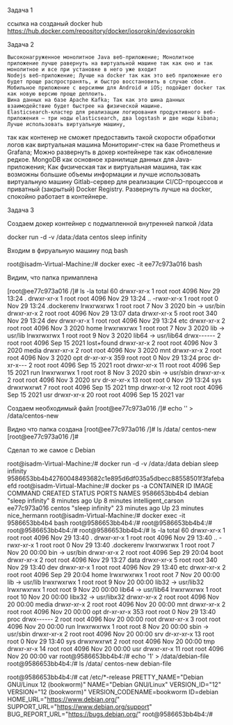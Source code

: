 Задача 1 

ссылка на созданый docker hub
https://hub.docker.com/repository/docker/iosorokin/deviosorokin 


Задача 2

	Высоконагруженное монолитное Java веб-приложение; Монолитное приложение лучше равернуть на виртуальной машине так как оно и так монолитное и все при установке в него уже входит
	Nodejs веб-приложение; Лучше на docker так как это веб приложение его будет проще распространять, и быстро восстановить в случае сбоя.
	Мобильное приложение c версиями для Android и iOS; подойдет docker так как новую версию проще деплоить. 
	Шина данных на базе Apache Kafka; Так как это шина данных взаимодействие будет быстрее на физической машине.
	Elasticsearch-кластер для реализации логирования продуктивного веб-приложения — три ноды elasticsearch, два logstash и две ноды kibana; Лучше использовать виртуальную машину, 
так как контенер не сможет предоставить такой скорости обработки логов как виртуальная машина
	Мониторинг-стек на базе Prometheus и Grafana; Можно развернуть в докер контейнере так как обновление редкое. 
	MongoDB как основное хранилище данных для Java-приложения; Как физическая так и виртуальная машина, так как возможны большие объемы информации и лучше использовать виртуальную машину
	Gitlab-сервер для реализации CI/CD-процессов и приватный (закрытый) Docker Registry. Развернуть лучше на docker, спокойно работает в контейнере.
	
	
	
Задача 3

Создаем докер контейнер с подмапленной внутренней папкой /data

docker run -d -v /data:/data centos sleep infinity

Входим в фируальную машину под bash

root@isadm-Virtual-Machine:/# docker exec -it ee77c973a016 bash

Видим, что папка примаплена

[root@ee77c973a016 /]# ls -la
total 60
drwxr-xr-x   1 root root 4096 Nov 29 13:24 .
drwxr-xr-x   1 root root 4096 Nov 29 13:24 ..
-rwxr-xr-x   1 root root    0 Nov 29 13:24 .dockerenv
lrwxrwxrwx   1 root root    7 Nov  3  2020 bin -> usr/bin
drwxr-xr-x   2 root root 4096 Nov 29 13:07 data
drwxr-xr-x   5 root root  340 Nov 29 13:24 dev
drwxr-xr-x   1 root root 4096 Nov 29 13:24 etc
drwxr-xr-x   2 root root 4096 Nov  3  2020 home
lrwxrwxrwx   1 root root    7 Nov  3  2020 lib -> usr/lib
lrwxrwxrwx   1 root root    9 Nov  3  2020 lib64 -> usr/lib64
drwx------   2 root root 4096 Sep 15  2021 lost+found
drwxr-xr-x   2 root root 4096 Nov  3  2020 media
drwxr-xr-x   2 root root 4096 Nov  3  2020 mnt
drwxr-xr-x   2 root root 4096 Nov  3  2020 opt
dr-xr-xr-x 359 root root    0 Nov 29 13:24 proc
dr-xr-x---   2 root root 4096 Sep 15  2021 root
drwxr-xr-x  11 root root 4096 Sep 15  2021 run
lrwxrwxrwx   1 root root    8 Nov  3  2020 sbin -> usr/sbin
drwxr-xr-x   2 root root 4096 Nov  3  2020 srv
dr-xr-xr-x  13 root root    0 Nov 29 13:24 sys
drwxrwxrwt   7 root root 4096 Sep 15  2021 tmp
drwxr-xr-x  12 root root 4096 Sep 15  2021 usr
drwxr-xr-x  20 root root 4096 Sep 15  2021 var

Создаем необходимый файл
[root@ee77c973a016 /]# echo '' > /data/centos-new

Видно что папка создана
[root@ee77c973a016 /]# ls /data/
centos-new
[root@ee77c973a016 /]#

Сделал то же самое с Debian 

root@isadm-Virtual-Machine:/# docker run -d -v /data:/data debian sleep infinity
9586653bb4b42760048493682c1e895d6df035a5dbecc88558501f3fafebaefd
root@isadm-Virtual-Machine:/# docker ps -a
CONTAINER ID   IMAGE     COMMAND            CREATED          STATUS          PORTS     NAMES
9586653bb4b4   debian    "sleep infinity"   8 minutes ago    Up 8 minutes              intelligent_carson
ee77c973a016   centos    "sleep infinity"   23 minutes ago   Up 23 minutes             nice_hermann
root@isadm-Virtual-Machine:/# docker exec -it 9586653bb4b4 bash
root@9586653bb4b4:/#
root@9586653bb4b4:/#
root@9586653bb4b4:/#
root@9586653bb4b4:/# ls -la
total 60
drwxr-xr-x   1 root root 4096 Nov 29 13:40 .
drwxr-xr-x   1 root root 4096 Nov 29 13:40 ..
-rwxr-xr-x   1 root root    0 Nov 29 13:40 .dockerenv
lrwxrwxrwx   1 root root    7 Nov 20 00:00 bin -> usr/bin
drwxr-xr-x   2 root root 4096 Sep 29 20:04 boot
drwxr-xr-x   2 root root 4096 Nov 29 13:27 data
drwxr-xr-x   5 root root  340 Nov 29 13:40 dev
drwxr-xr-x   1 root root 4096 Nov 29 13:40 etc
drwxr-xr-x   2 root root 4096 Sep 29 20:04 home
lrwxrwxrwx   1 root root    7 Nov 20 00:00 lib -> usr/lib
lrwxrwxrwx   1 root root    9 Nov 20 00:00 lib32 -> usr/lib32
lrwxrwxrwx   1 root root    9 Nov 20 00:00 lib64 -> usr/lib64
lrwxrwxrwx   1 root root   10 Nov 20 00:00 libx32 -> usr/libx32
drwxr-xr-x   2 root root 4096 Nov 20 00:00 media
drwxr-xr-x   2 root root 4096 Nov 20 00:00 mnt
drwxr-xr-x   2 root root 4096 Nov 20 00:00 opt
dr-xr-xr-x 353 root root    0 Nov 29 13:40 proc
drwx------   2 root root 4096 Nov 20 00:00 root
drwxr-xr-x   3 root root 4096 Nov 20 00:00 run
lrwxrwxrwx   1 root root    8 Nov 20 00:00 sbin -> usr/sbin
drwxr-xr-x   2 root root 4096 Nov 20 00:00 srv
dr-xr-xr-x  13 root root    0 Nov 29 13:40 sys
drwxrwxrwt   2 root root 4096 Nov 20 00:00 tmp
drwxr-xr-x  14 root root 4096 Nov 20 00:00 usr
drwxr-xr-x  11 root root 4096 Nov 20 00:00 var
root@9586653bb4b4:/# echo '1' > /data/debian-file
root@9586653bb4b4:/# ls /data/
centos-new  debian-file

root@9586653bb4b4:/# cat /etc/*-release
PRETTY_NAME="Debian GNU/Linux 12 (bookworm)"
NAME="Debian GNU/Linux"
VERSION_ID="12"
VERSION="12 (bookworm)"
VERSION_CODENAME=bookworm
ID=debian
HOME_URL="https://www.debian.org/"
SUPPORT_URL="https://www.debian.org/support"
BUG_REPORT_URL="https://bugs.debian.org/"
root@9586653bb4b4:/#
